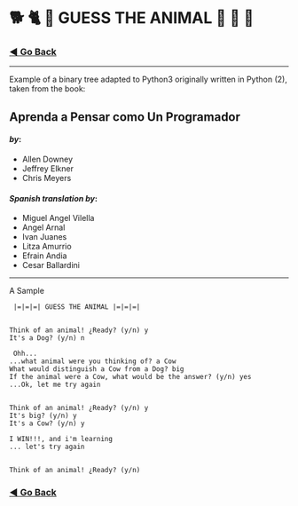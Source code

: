 # 🐕 🐈 🐎 GUESS THE ANIMAL 🐄 🐖 🐒 
### [ ◀️ Go Back](https://github.com/Sarctiann/SomePython3Tools)
***

Example of a binary tree adapted to Python3
originally written in Python (2), taken from the book:
    
## Aprenda a Pensar como Un Programador

#### *by*:
+ Allen Downey
+ Jeffrey Elkner
+ Chris Meyers

#### *Spanish translation by*:
+ Miguel Angel Vilella
+ Angel Arnal
+ Ivan Juanes
+ Litza Amurrio
+ Efrain Andia
+ Cesar Ballardini

***

A Sample
```
 |=|=|=| GUESS THE ANIMAL |=|=|=|


Think of an animal! ¿Ready? (y/n) y
It's a Dog? (y/n) n

 Ohh...
...what animal were you thinking of? a Cow
What would distinguish a Cow from a Dog? big
If the animal were a Cow, what would be the answer? (y/n) yes
...Ok, let me try again


Think of an animal! ¿Ready? (y/n) y
It's big? (y/n) y
It's a Cow? (y/n) y

I WIN!!!, and i'm learning 
... let's try again


Think of an animal! ¿Ready? (y/n) 
```

### [ ◀️ Go Back](https://github.com/Sarctiann/SomePython3Tools)
